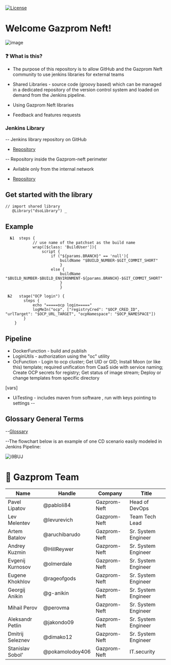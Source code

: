 [![License](https://img.shields.io/github/license/analysiscenter/batchflow.svg)](https://www.apache.org/licenses/LICENSE-2.0)
# Welcome Gazprom Neft!

![image](https://user-images.githubusercontent.com/46698191/129506113-b6080e04-0dfc-4db3-be88-5095576e7227.png)

### ❓ What is this?

- The purpose of this repository is to allow GitHub and the Gazprom Neft community to use jenkins libraries for external teams
- Shared Libraries - source code (groovy based) which can be managed in a dedicated repository of the version control system and loaded on demand from the Jenkins pipeline.

- Using Gazprom Neft libraries
- Feedback and features requests

### Jenkins Library

-- Jenkins library repository on GitHub
- [Repository](https://github.com/gazprom-neft/Sharedlib-jenkins-dso)

-- Repository inside the Gazprom-neft perimeter
* Avilable only from the internal network
- [Repository](https://alm-itsk.gazprom-neft.local:8080/TFS/GPN/DSO_SERVICE/_git/sharedlib-jenkins-dso)

## Get started with the library

    // import shared library
       @Library("dsoLibrary") _
 ## Example
  
      №1  steps {
                // use name of the patchset as the build name
                wrap([$class: 'BuildUser']){
                    script {
                        if ("${params.BRANCH}" == 'null'){
                            buildName "$BUILD_NUMBER-$GIT_COMMIT_SHORT"
                            }
                        else {
                            buildName "$BUILD_NUMBER-$BUILD_ENVIRONMENT-${params.BRANCH}-$GIT_COMMIT_SHORT"
                            }
                            }
       
     №2   stage("OCP login") {
            steps {
                echo "=====ocp login====="
                logMeIn("ocp", ["registryCred": "$OCP_CRED_ID", "urlTarget": "$OCP_URL_TARGET", "ocpNamespace": "$OCP_NAMESPACE"])
            }
        }

## Pipeline
-  DockerFunction - build and publish
-  LoginUtils - authorization using the "oc" utility
-  OcFunction - Login to ocp cluster; Get UID or GID;  Install Moon (or like this) template; required unification from CaaS side with service naming; Create OCP secrets for registry; Get status of image stream; Deploy or change templates from specific directory

[vars] 
-  UiTesting - includes maven from software , run with keys pointing to settings
-- 

## Glossary General Terms
--[Glossary](https://www.jenkins.io/doc/book/glossary/#glossary) 

--The flowchart below is an example of one CD scenario easily modeled in Jenkins Pipeline:

![i9BUJ](https://user-images.githubusercontent.com/82883746/143893316-daf6e8e1-dffe-4aad-857f-c1415755d7c2.png)



# 👥  Gazprom Team
| Name | Handle | Company | Title |
| --- | --- | --- | --- |
|Pavel Lipatov | @pabloli84 | Gazprom-Neft | Head of DevOps |
|Lev Melentev | @levurevich | Gazprom-Neft | Team Tech Lead |
|Artem Batalov| @aruchibarudo | Gazprom-Neft | Sr. System Engineer |
|Andrey Kuzmin | @HillReywer |  Gazprom-Neft | Sr. System Engineer |
|Evgenij Kurnosov | @olmerdale | Gazprom-Neft | Sr. System Engineer |
|Eugene Khokhlov | @rageofgods | Gazprom-Neft | Sr. System Engineer |
|Georgij Anikin | @g-anikin |  Gazprom-Neft | Sr. System Engineer |
|Mihail Perov | @perovma | Gazprom-Neft | Sr. System Engineer |
|Aleksandr Petlin | @jakondo09 | Gazprom-Neft | Sr. System Engineer |
|Dmitrij Seleznev | @dimako12 | Gazprom-Neft | Sr. System Engineer |
|Stanislav Sobol' | @pokamolodoy406 | Gazprom-Neft | IT.security |
